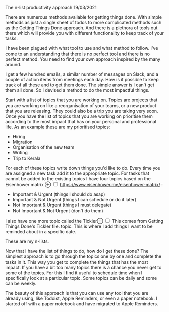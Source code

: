 The n-list productivity approach
19/03/2021

There are numerous methods available for getting things done. With simple methods as just a single sheet of todos to more complicated methods such as the Getting Things Done approach. And there is a plethora of tools out there which will provide you with different functionality to keep track of your tasks. 

I have been plagued with what tool to use and what method to follow. I've come to an understanding that there is no perfect tool and there is no perfect method. You need to find your own approach inspired by the many around. 

I get a few hundred emails, a similar number of messages on Slack, and a couple of action items from meetings each day. How is it possible to keep track of all these and to get them done. The simple answer is I can't get them all done. So I devised a method to do the most impactful things.

Start with a list of topics that you are working on. Topics are projects that you are working on like a reorganisation of your teams, or a new product that you are releasing. They could also be a trip you are taking very soon. Once you have the list of topics that you are working on prioritise them according to the most impact that has on your personal and professional life. As an example these are my prioritised topics:

- Hiring
- Migration
- Organisation of the new team
- Writing
- Trip to Kerala

For each of these topics write down things you'd like to do. Every time you are assigned a new task add it to the appropriate topic. For tasks that cannot be added to the existing topics I have four topics based on the Eisenhower matrix <label for="eisenhower" class="margin-toggle">&#8853;</label>
<input type="checkbox" id="eisenhower" class="margin-toggle"/>
<span class="marginnote">
https://www.eisenhower.me/eisenhower-matrix/
</span>: 

- Important & Urgent (things I should do asap)
- Important & Not Urgent (things I can schedule or do it later)
- Not Important & Urgent (things I must delegate)
- Not Important & Not Urgent (don't do them)

I also have one more topic called the Tickler<label for="tickler" class="margin-toggle">&#8853;</label>
<input type="checkbox" id="tickler" class="margin-toggle"/>
<span class="marginnote">
This comes from Getting Things Done's Tickler file.
</span>
topic. This is where I add things I want to be reminded about in a specific date. 

These are my n-lists. 

Now that I have the list of things to do, how do I get these done? The simplest approach is to go through the topics one by one and complete the tasks in it. This way you get to complete the things that has the most impact. If you have a bit too many topics there is a chance you never get to some of the topics. For this I find it useful to schedule time when I specifically look at a particular topic. Some topics can be daily and some can be weekly. 

The beauty of this approach is that you can use any tool that you are already using, like Todoist, Apple Reminders, or even a paper notebook. I started off with a paper notebook and have migrated to Apple Reminders. 



